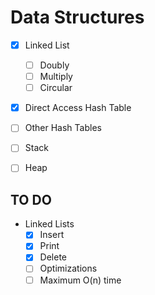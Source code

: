 # Data Structures
- [x] Linked List
    - [ ] Doubly
    - [ ] Multiply  
    - [ ] Circular
- [x] Direct Access Hash Table
- [ ] Other Hash Tables
- [ ] Stack
- [ ] Heap


## TO DO
- Linked Lists
    - [x] Insert
    - [x] Print
    - [x] Delete
    - [ ] Optimizations
    - [ ] Maximum O(n) time

